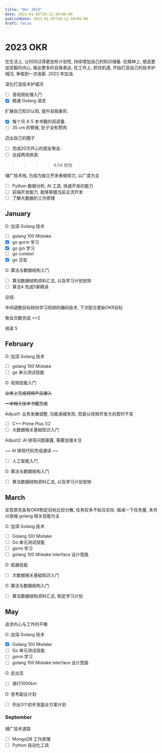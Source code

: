```yaml
---
title: "Okr 2023"
date: 2023-01-05T20:12:10+08:00
publishDate: 2023-01-05T20:12:10+08:00
draft: false
---
```


# 2023 OKR

在生活上, 让时间过得更加有计划性, 持续增加自己的知识储备. 
在精神上, 塑造更加坚毅的内心,  输出更多的自我表达. 
在工作上, 抓住机遇, 开始打造自己的技术护城河, 争取到一次涨薪. 
2023 年加油.

深化打造技术护城河

- [ ] 音视频处理入门 
- [x] 精通 Golang 语言

扩展自己知识认知, 提升自我象形.

- [x] 每个月 4-5 本书籍的阅读量. 
- [ ] 35 cm 的臂维, 肚子没有赘肉.

迈出自己的圈子

- [ ] 完成20次开心的朋友聚会.
- [ ] 达成两场旅游.

>>>> 9.04 修改

铺广技术栈, 为成为独立开发者做努力, 以广度为主

- [ ] Python 数据分析, AI 工具,  快速开发的能力
- [ ] 前端开发能力, 能够掌握当前主流开发
- [ ] 了解大数据的工作原理

## January

O: 加深 Golang 技术

- [ ] golang 100 Mistake
- [x] go gorm 学习
- [x] go gin 学习
- [ ] go context
- [x] go 泛型

O: 算法与数据结构入门

- [ ] 算法数据结构资料汇总, 以及学习计划安排
- [ ] 算法4 完成5章精读

总结:

中间调整目标转向学习视频的编码技术, 下次配合更新OKR目标

聚会次数完成 +=2

阅读 5


## February

O: 加深 Golang 技术

- [ ] golang 100 Mistake
- [ ] go 单元测试技能

O: 视频技能入门

~~业务上完成视频产品接入~~

~~一本相关技术书籍完成~~

Adjust1: 业务发展调整, 功能承接失败, 但是以视频开发方向暂时不变

- [ ] C++ Prime Plus 1/2
- [ ] 大数据相关基础知识入门

Adjust2: AI 排班问题暴露, 需要加强关注 

~~ AI 排班代码完成通读 ~~
- [ ] 人工智能入门


O: 算法与数据结构入门

- [ ] 算法数据结构资料汇总, 以及学习计划安排


## March

反思原先各有OKR制定目标比较分散, 任务较多不贴合实际. 缩减一下任务量, 本月以收缩 golang 相关技能为主

O: 加深 Golang 技术

- [ ] Golang 100 Mistake
- [ ] Go 单元测试技能
- [ ] gorm 学习
- [ ] golang 100 Mistake interface 设计思路

O: 拓展技能

- [ ] 大数据相关基础知识入门

O: 算法与数据结构入门

- [ ] 算法数据结构资料汇总, 制定学习计划


## May

追求内心与工作的平衡

O: 加深 Golang 技术

- [x] Golang 100 Mistake
- [ ] Go 单元测试技能
- [ ] gorm 学习
- [ ] golang 100 Mistake interface 设计思路

O: 走出去

- [ ] 骑行1000km

O: 思考副业计划

- [ ] 列出3个初步发副业方案计划


### September

铺广技术道路

- [ ] MongoDB 工作原理
- [ ] Python 自动化工具 
